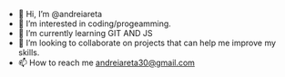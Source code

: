 - 👋 Hi, I’m @andreiareta
- 👀 I’m interested in coding/progeamming.
- 🌱 I’m currently learning GIT AND JS
- 💞️ I’m looking to collaborate on projects that can help me improve my skills. 
- 📫 How to reach me andreiareta30@gmail.com

<!---
andreiareta/andreiareta is a ✨ special ✨ repository because its `README.md` (this file) appears on your GitHub profile.
You can click the Preview link to take a look at your changes.
--->
